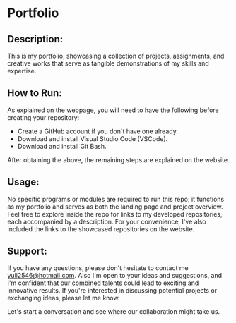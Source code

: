 
# Portfolio

## Description:
This is my portfolio, showcasing a collection of projects, assignments, and creative works that serve as tangible demonstrations of my skills and expertise.

## How to Run:

As explained on the webpage, you will need to have the following before creating your repository:

 - Create a GitHub account if you don't have one already.
 - Download and install Visual Studio Code (VSCode).
 - Download and install Git Bash.

After obtaining the above, the remaining steps are explained on the website.

## Usage:

No specific programs or modules are required to run this repo; it functions as my portfolio and serves as both the landing page and project overview. Feel free to explore inside the repo for links to my developed repositories, each accompanied by a description. For your convenience, I've also included the links to the showcased repositories on the website.

## Support:

If you have any questions, please don't hesitate to contact me <yuli2546@hotmail.com>. Also I'm open to your ideas and suggestions, and I'm confident that our combined talents could lead to exciting and innovative results. If you're interested in discussing potential projects or exchanging ideas, please let me know.

Let's start a conversation and see where our collaboration might take us. 
